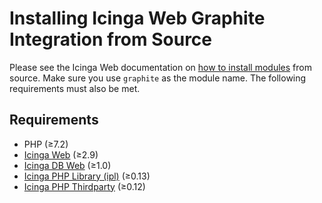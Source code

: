 # Installing Icinga Web Graphite Integration from Source

Please see the Icinga Web documentation on
[how to install modules](https://icinga.com/docs/icinga-web-2/latest/doc/08-Modules/#installation) from source.
Make sure you use `graphite` as the module name. The following requirements must also be met.

## Requirements

* PHP (≥7.2)
* [Icinga Web](https://github.com/Icinga/icingaweb2) (≥2.9)
* [Icinga DB Web](https://github.com/Icinga/icingadb-web) (≥1.0)
* [Icinga PHP Library (ipl)](https://github.com/Icinga/icinga-php-library) (≥0.13)
* [Icinga PHP Thirdparty](https://github.com/Icinga/icinga-php-thirdparty) (≥0.12)
<!-- {% include "02-Installation.md" %} -->
